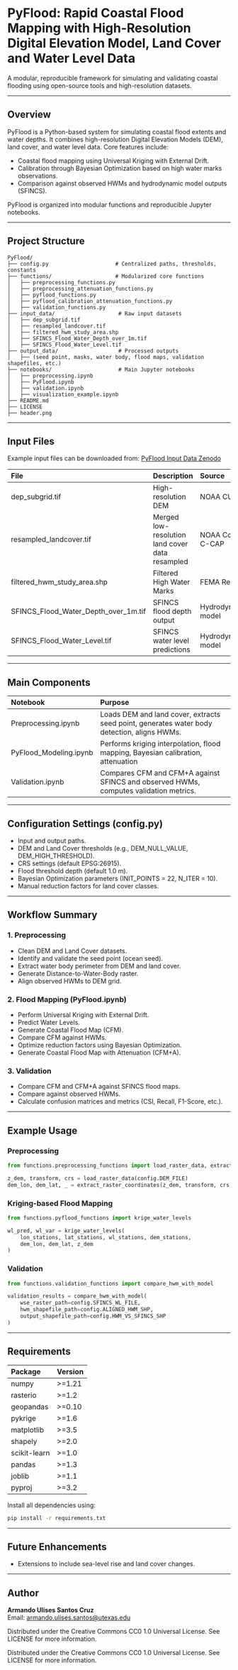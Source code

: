 # PyFlood: Rapid Coastal Flood Mapping with High-Resolution Digital Elevation Model, Land Cover and Water Level Data

A modular, reproducible framework for simulating and validating coastal flooding using open-source tools and high-resolution datasets.

---

## Overview

PyFlood is a Python-based system for simulating coastal flood extents and water depths. It combines high-resolution Digital Elevation Models (DEM), land cover, and water level data. Core features include:

- Coastal flood mapping using Universal Kriging with External Drift.
- Calibration through Bayesian Optimization based on high water marks observations.
- Comparison against observed HWMs and hydrodynamic model outputs (SFINCS).

PyFlood is organized into modular functions and reproducible Jupyter notebooks.

---

## Project Structure

```
PyFlood/
├── config.py                     # Centralized paths, thresholds, constants
├── functions/                    # Modularized core functions
│   ├── preprocessing_functions.py
│   ├── preprocessing_attenuation_functions.py
│   ├── pyflood_functions.py
│   ├── pyflood_calibration_attenuation_functions.py
│   ├── validation_functions.py
├── input_data/                    # Raw input datasets
│   ├── dep_subgrid.tif
│   ├── resampled_landcover.tif
│   ├── filtered_hwm_study_area.shp
│   ├── SFINCS_Flood_Water_Depth_over_1m.tif
│   ├── SFINCS_Flood_Water_Level.tif
├── output_data/                   # Processed outputs
│   ├── (seed point, masks, water body, flood maps, validation shapefiles, etc.)
├── notebooks/                     # Main Jupyter notebooks
│   ├── preprocessing.ipynb
│   ├── PyFlood.ipynb
│   ├── validation.ipynb
│   ├── visualization_example.ipynb
├── README.md
├── LICENSE
├── header.png
```

---

## Input Files

Example input files can be downloaded from:
[PyFlood Input Data Zenodo](https://zenodo.org/doi/10.5281/zenodo.13147014)

| File | Description | Source |
|:---|:---|:---|
| dep_subgrid.tif | High-resolution DEM | NOAA CUDEM |
| resampled_landcover.tif | Merged low-resolution land cover data resampled | NOAA Coastal C-CAP |
| filtered_hwm_study_area.shp | Filtered High Water Marks | FEMA Reports |
| SFINCS_Flood_Water_Depth_over_1m.tif | SFINCS flood depth output | Hydrodynamic model |
| SFINCS_Flood_Water_Level.tif | SFINCS water level predictions | Hydrodynamic model |

---

## Main Components

| Notebook | Purpose |
|:---|:---|
| Preprocessing.ipynb | Loads DEM and land cover, extracts seed point, generates water body detection, aligns HWMs. |
| PyFlood_Modeling.ipynb | Performs kriging interpolation, flood mapping, Bayesian calibration, attenuation |
| Validation.ipynb | Compares CFM and CFM+A against SFINCS and observed HWMs, computes validation metrics. |

---

## Configuration Settings (config.py)

- Input and output paths.
- DEM and Land Cover thresholds (e.g., DEM_NULL_VALUE, DEM_HIGH_THRESHOLD).
- CRS settings (default EPSG:26915).
- Flood threshold depth (default 1.0 m).
- Bayesian Optimization parameters (INIT_POINTS = 22, N_ITER = 10).
- Manual reduction factors for land cover classes.

---

## Workflow Summary

### 1. Preprocessing
- Clean DEM and Land Cover datasets.
- Identify and validate the seed point (ocean seed).
- Extract water body perimeter from DEM and land cover.
- Generate Distance-to-Water-Body raster.
- Align observed HWMs to DEM grid.

### 2. Flood Mapping (PyFlood.ipynb)
- Perform Universal Kriging with External Drift.
- Predict Water Levels.
- Generate Coastal Flood Map (CFM).
- Compare CFM against HWMs.
- Optimize reduction factors using Bayesian Optimization.
- Generate Coastal Flood Map with Attenuation (CFM+A).

### 3. Validation
- Compare CFM and CFM+A against SFINCS flood maps.
- Compare against observed HWMs.
- Calculate confusion matrices and metrics (CSI, Recall, F1-Score, etc.).

---

## Example Usage

### Preprocessing

```python
from functions.preprocessing_functions import load_raster_data, extract_raster_coordinates

z_dem, transform, crs = load_raster_data(config.DEM_FILE)
dem_lon, dem_lat, _ = extract_raster_coordinates(z_dem, transform, crs)
```

### Kriging-based Flood Mapping

```python
from functions.pyflood_functions import krige_water_levels

wl_pred, wl_var = krige_water_levels(
    lon_stations, lat_stations, wl_stations, dem_stations,
    dem_lon, dem_lat, z_dem
)
```

### Validation

```python
from functions.validation_functions import compare_hwm_with_model

validation_results = compare_hwm_with_model(
    wse_raster_path=config.SFINCS_WL_FILE,
    hwm_shapefile_path=config.ALIGNED_HWM_SHP,
    output_shapefile_path=config.HWM_VS_SFINCS_SHP
)
```

---

## Requirements

| Package | Version |
|:---|:---|
| numpy | >=1.21 |
| rasterio | >=1.2 |
| geopandas | >=0.10 |
| pykrige | >=1.6 |
| matplotlib | >=3.5 |
| shapely | >=2.0 |
| scikit-learn | >=1.0 |
| pandas | >=1.3 |
| joblib | >=1.1 |
| pyproj | >=3.2 |

Install all dependencies using:

```bash
pip install -r requirements.txt
```

---

## Future Enhancements

- Extensions to include sea-level rise and land cover changes.
---

## Author

**Armando Ulises Santos Cruz**  
Email: armando.ulises.santos@utexas.edu

Distributed under the Creative Commons CC0 1.0 Universal License. See LICENSE for more information.



Distributed under the Creative Commons CC0 1.0 Universal License. See LICENSE for more information.
